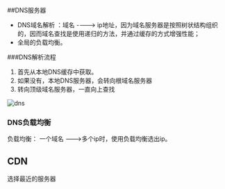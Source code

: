 ##DNS服务器

- DNS域名解析 ：域名 ---->  ip地址，因为域名服务器是按照树状结构组织的，因而域名查找是使用递归的方法，并通过缓存的方式增强性能；
- 全局的负载均衡。

###DNS解析流程

1. 首先从本地DNS缓存中获取。
2. 如果没有，本地DNS服务器，会转向根域名服务器
3. 转向顶级域名服务器，一直向上查找

![dns](https://ljjblog.oss-cn-beijing.aliyuncs.com/img/dns.png)

### DNS负载均衡

负载均衡： 一个域名 --->多个ip时，使用负载均衡选出ip。





## CDN

选择最近的服务器









